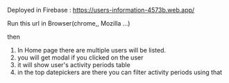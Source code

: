 Deployed in Firebase : https://users-information-4573b.web.app/

Run this url in Browser(chrome,, Mozilla ...)

then 
1. In Home page there are multiple users will be listed.
2. you will get modal if you clicked on the user 
3. it will show user's activity periods table
4. in the top datepickers are there you can filter activity periods using that

